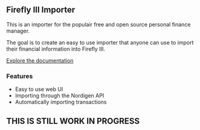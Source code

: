 ## Firefly III Importer

This is an importer for the populair free and open source personal finance manager.

The goal is to create an easy to use importer that anyone can use to import their financial information into Firefly III.

[Explore the documentation](../../wiki)

### Features
- Easy to use web UI
- Importing through the Nordigen API
- Automatically importing transactions

## THIS IS STILL WORK IN PROGRESS
